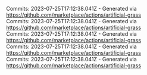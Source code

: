 Commits: 2023-07-25T17:12:38.041Z - Generated via https://github.com/marketplace/actions/artificial-grass
<br>
Commits: 2023-07-25T17:12:38.041Z - Generated via https://github.com/marketplace/actions/artificial-grass
<br>
Commits: 2023-07-25T17:12:38.041Z - Generated via https://github.com/marketplace/actions/artificial-grass
<br>
Commits: 2023-07-25T17:12:38.041Z - Generated via https://github.com/marketplace/actions/artificial-grass
<br>
Commits: 2023-07-25T17:12:38.041Z - Generated via https://github.com/marketplace/actions/artificial-grass
<br>
